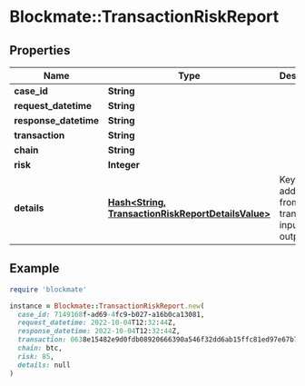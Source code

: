 # Blockmate::TransactionRiskReport

## Properties

| Name | Type | Description | Notes |
| ---- | ---- | ----------- | ----- |
| **case_id** | **String** |  | [optional] |
| **request_datetime** | **String** |  | [optional] |
| **response_datetime** | **String** |  | [optional] |
| **transaction** | **String** |  | [optional] |
| **chain** | **String** |  |  |
| **risk** | **Integer** |  |  |
| **details** | [**Hash&lt;String, TransactionRiskReportDetailsValue&gt;**](TransactionRiskReportDetailsValue.md) | Keys are addresses from transaction inputs or outputs |  |

## Example

```ruby
require 'blockmate'

instance = Blockmate::TransactionRiskReport.new(
  case_id: 7149168f-ad69-4fc9-b027-a16b0ca13081,
  request_datetime: 2022-10-04T12:32:44Z,
  response_datetime: 2022-10-04T12:32:44Z,
  transaction: 0638e15482e9d0fdb08920666390a546f32dd6ab15ffc81ed97e67b73b0d7205,
  chain: btc,
  risk: 85,
  details: null
)
```

